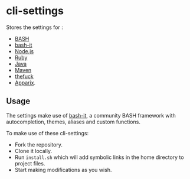 # cli-settings
Stores the settings for :
* [BASH](https://www.gnu.org/software/bash/)
* [bash-it](https://github.com/Bash-it/bash-it)
* [Node.js](https://nodejs.org)
* [Ruby](https://www.ruby-lang.org/en/)
* [Java](https://www.java.com/)
* [Maven](https://maven.apache.org/)
* [thefuck](https://github.com/nvbn/thefuck)
* [Apparix](http://micans.org/apparix/).

## Usage
The settings make use of [bash-it](https://github.com/Bash-it/bash-it), a community BASH framework with autocompletion, themes, aliases and custom functions.

To make use of these cli-settings:
* Fork the repository.
* Clone it locally.
* Run `install.sh` which will add symbolic links in the home directory to project files.
* Start making modifications as you wish.
